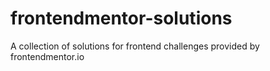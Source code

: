 # frontendmentor-solutions
A collection of solutions for frontend challenges provided by frontendmentor.io
